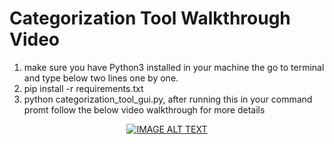  
# Categorization Tool Walkthrough Video

1. make sure you have Python3 installed in your machine the go to terminal and type below two lines one by one.
2. pip install -r requirements.txt
3. python categorization_tool_gui.py, after running this in your command promt follow the below video walkthrough for more details


<div align="center">
  <a href="https://www.youtube.com/watch?v=RLuxtc8vUzM"><img src="https://img.youtube.com/vi/RLuxtc8vUzM/0.jpg" alt="IMAGE ALT TEXT"></a>
</div>
